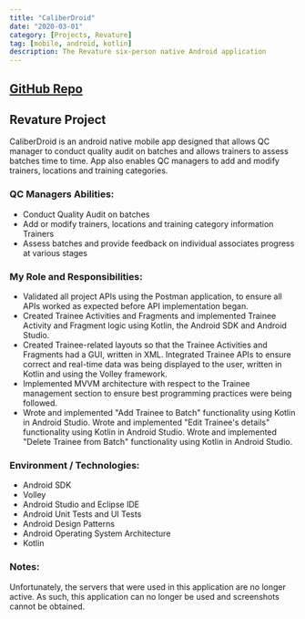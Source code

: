 ```yaml
---
title: "CaliberDroid"
date: "2020-03-01"
category: [Projects, Revature]
tag: [mobile, android, kotlin]
description: The Revature six-person native Android application
---
```

## [<i class="fab fa-github"></i> GitHub Repo](https://github.com/DBerry07/Revature_CaliberDroid)

## Revature Project

CaliberDroid is an android native mobile app designed that allows QC manager to conduct quality audit on batches and allows trainers to assess batches time to time. App also enables QC managers to add and modify trainers, locations and training categories. 

### QC Managers Abilities: 
+ Conduct Quality Audit on batches
+ Add or modify trainers, locations and training category information Trainers
+ Assess batches and provide feedback on individual associates progress at various stages

### My Role and Responsibilities:
+ Validated all project APIs using the Postman application, to ensure all APIs worked as expected before API implementation began.
+ Created Trainee Activities and Fragments and implemented Trainee Activity and Fragment logic using Kotlin, the Android SDK and Android Studio.
+ Created Trainee-related layouts so that the Trainee Activities and Fragments had a GUI, written in XML. Integrated Trainee APIs to ensure correct and real-time data was being displayed to the user, written in Kotlin and using the Volley framework.
+ Implemented MVVM architecture with respect to the Trainee management section to ensure best programming practices were being followed.
+ Wrote and implemented "Add Trainee to Batch" functionality using Kotlin in Android Studio. Wrote and implemented "Edit Trainee's details" functionality using Kotlin in Android Studio. Wrote and implemented "Delete Trainee from Batch" functionality using Kotlin in Android Studio.

### Environment / Technologies:
+ Android SDK
+ Volley
+ Android Studio and Eclipse IDE
+ Android Unit Tests and UI Tests
+ Android Design Patterns
+ Android Operating System Architecture
+ Kotlin

### Notes:
Unfortunately, the servers that were used in this application are no longer active. As such, this application can no longer be used and screenshots cannot be obtained.